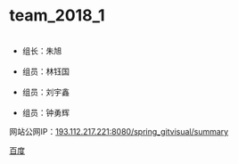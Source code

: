 # team_2018_1
<ul>
  <li>组长：朱旭</li>
  <li>组员：林钰国</li>
  <li>组员：刘宇鑫</li>
  <li>组员：钟勇辉</li>
</ul>
<p></p>
<p>网站公网IP：<a href="193.112.217.221:8080/spring_gitvisual/summary">193.112.217.221:8080/spring_gitvisual/summary</a></p>
<a href="www.baidu.com">百度</a>

